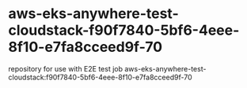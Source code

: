 # aws-eks-anywhere-test-cloudstack-f90f7840-5bf6-4eee-8f10-e7fa8cceed9f-70
repository for use with E2E test job aws-eks-anywhere-test-cloudstack:f90f7840-5bf6-4eee-8f10-e7fa8cceed9f-70
